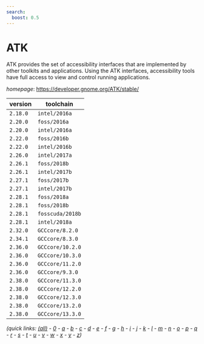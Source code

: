 ```yaml
---
search:
  boost: 0.5
---
```

# ATK

ATK provides the set of accessibility interfaces that are implemented by other  toolkits and applications. Using the ATK interfaces, accessibility tools have  full access to view and control running applications.

*homepage*: <https://developer.gnome.org/ATK/stable/>

version | toolchain
--------|----------
``2.18.0`` | ``intel/2016a``
``2.20.0`` | ``foss/2016a``
``2.20.0`` | ``intel/2016a``
``2.22.0`` | ``foss/2016b``
``2.22.0`` | ``intel/2016b``
``2.26.0`` | ``intel/2017a``
``2.26.1`` | ``foss/2018b``
``2.26.1`` | ``intel/2017b``
``2.27.1`` | ``foss/2017b``
``2.27.1`` | ``intel/2017b``
``2.28.1`` | ``foss/2018a``
``2.28.1`` | ``foss/2018b``
``2.28.1`` | ``fosscuda/2018b``
``2.28.1`` | ``intel/2018a``
``2.32.0`` | ``GCCcore/8.2.0``
``2.34.1`` | ``GCCcore/8.3.0``
``2.36.0`` | ``GCCcore/10.2.0``
``2.36.0`` | ``GCCcore/10.3.0``
``2.36.0`` | ``GCCcore/11.2.0``
``2.36.0`` | ``GCCcore/9.3.0``
``2.38.0`` | ``GCCcore/11.3.0``
``2.38.0`` | ``GCCcore/12.2.0``
``2.38.0`` | ``GCCcore/12.3.0``
``2.38.0`` | ``GCCcore/13.2.0``
``2.38.0`` | ``GCCcore/13.3.0``


*(quick links: [(all)](../index.md) - [0](../0/index.md) - [a](../a/index.md) - [b](../b/index.md) - [c](../c/index.md) - [d](../d/index.md) - [e](../e/index.md) - [f](../f/index.md) - [g](../g/index.md) - [h](../h/index.md) - [i](../i/index.md) - [j](../j/index.md) - [k](../k/index.md) - [l](../l/index.md) - [m](../m/index.md) - [n](../n/index.md) - [o](../o/index.md) - [p](../p/index.md) - [q](../q/index.md) - [r](../r/index.md) - [s](../s/index.md) - [t](../t/index.md) - [u](../u/index.md) - [v](../v/index.md) - [w](../w/index.md) - [x](../x/index.md) - [y](../y/index.md) - [z](../z/index.md))*

